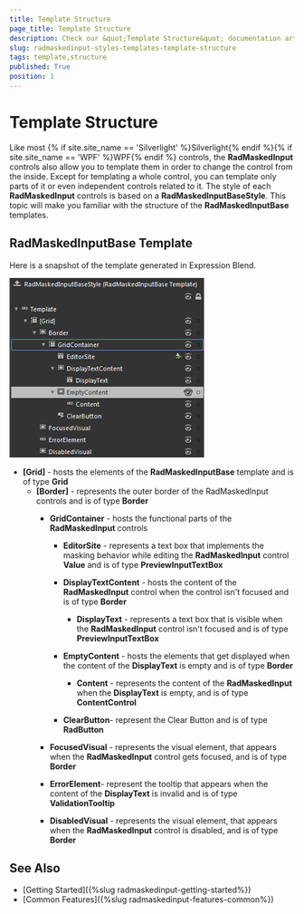 ```yaml
---
title: Template Structure
page_title: Template Structure
description: Check our &quot;Template Structure&quot; documentation article for the RadMaskedInput {{ site.framework_name }} control.
slug: radmaskedinput-styles-templates-template-structure
tags: template,structure
published: True
position: 1
---
```


# Template Structure

Like most {% if site.site_name == 'Silverlight' %}Silverlight{% endif %}{% if site.site_name == 'WPF' %}WPF{% endif %} controls, the __RadMaskedInput__ controls also allow you to template them in order to change the control from the inside. Except for templating a whole control, you can template only parts of it or even independent controls related to it. The style of each __RadMaskedInput__ controls is based on a __RadMaskedInputBaseStyle__. This topic will make you familiar with the structure of the __RadMaskedInputBase__ templates. 

## RadMaskedInputBase Template

Here is a snapshot of the template generated in Expression Blend.

![](images/radmaskedinput_templates_maskedinputbase.png)

* __[Grid]__ - hosts the elements of the __RadMaskedInputBase__ template and is of type __Grid__
	* __[Border]__ - represents the outer border of the RadMaskedInput controls and is of type __Border__
		* __GridContainer__ - hosts the functional parts of the __RadMaskedInput__ controls
			* __EditorSite__ - represents a text box that implements the masking behavior while editing the __RadMaskedInput__ control __Value__ and is of type __PreviewInputTextBox__

			* __DisplayTextContent__ - hosts the content of the __RadMaskedInput__ control when the control isn't focused and is of type __Border__
				* __DisplayText__ - represents a text box that is visible when the __RadMaskedInput__ control isn't focused and is of type __PreviewInputTextBox__

			* __EmptyContent__ - hosts the elements that get displayed when the content of the __DisplayText__ is empty and is of type __Border__
				* __Content__ - represents the content of the __RadMaskedInput__ when the __DisplayText__ is empty, and is of type __ContentControl__

			* __ClearButton__- represent the Clear Button and is of type __RadButton__

		* __FocusedVisual__ - represents the visual element, that appears when the __RadMaskedInput__ control gets focused, and is of type __Border__
		
		* __ErrorElement__- represent the tooltip that appears when the content of the __DisplayText__ is invalid and is of type __ValidationTooltip__

		* __DisabledVisual__ - represents the visual element, that appears when the __RadMaskedInput__ control is disabled, and is of type __Border__

## See Also
 * [Getting Started]({%slug radmaskedinput-getting-started%})
 * [Common Features]({%slug radmaskedinput-features-common%})